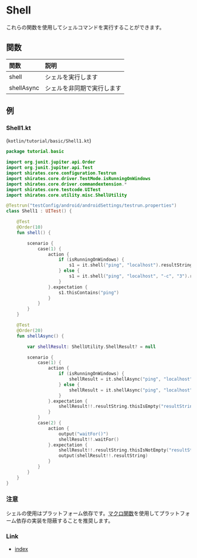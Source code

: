 # Shell

これらの関数を使用してシェルコマンドを実行することができます。

## 関数

| 関数         | 説明            |
|:-----------|:--------------|
| shell      | シェルを実行します     |
| shellAsync | シェルを非同期で実行します |

## 例

### Shell1.kt

(`kotlin/tutorial/basic/Shell1.kt`)

```kotlin
package tutorial.basic

import org.junit.jupiter.api.Order
import org.junit.jupiter.api.Test
import shirates.core.configuration.Testrun
import shirates.core.driver.TestMode.isRunningOnWindows
import shirates.core.driver.commandextension.*
import shirates.core.testcode.UITest
import shirates.core.utility.misc.ShellUtility

@Testrun("testConfig/android/androidSettings/testrun.properties")
class Shell1 : UITest() {

    @Test
    @Order(10)
    fun shell() {

        scenario {
            case(1) {
                action {
                    if (isRunningOnWindows) {
                        s1 = it.shell("ping", "localhost").resultString
                    } else {
                        s1 = it.shell("ping", "localhost", "-c", "3").resultString
                    }
                }.expectation {
                    s1.thisContains("ping")
                }
            }
        }
    }

    @Test
    @Order(20)
    fun shellAsync() {

        var shellResult: ShellUtility.ShellResult? = null

        scenario {
            case(1) {
                action {
                    if (isRunningOnWindows) {
                        shellResult = it.shellAsync("ping", "localhost")
                    } else {
                        shellResult = it.shellAsync("ping", "localhost", "-c", "3")
                    }
                }.expectation {
                    shellResult!!.resultString.thisIsEmpty("resultString is empty")
                }
            }
            case(2) {
                action {
                    output("waitFor()")
                    shellResult!!.waitFor()
                }.expectation {
                    shellResult!!.resultString.thisIsNotEmpty("resultString is not empty")
                    output(shellResult!!.resultString)
                }
            }
        }
    }
}
```

### 注意

シェルの使用はプラットフォーム依存です。[マクロ関数](../../routine_work/macro_ja.md)を使用してプラットフォーム依存の実装を隠蔽することを推奨します。

### Link

- [index](../../../index_ja.md)
